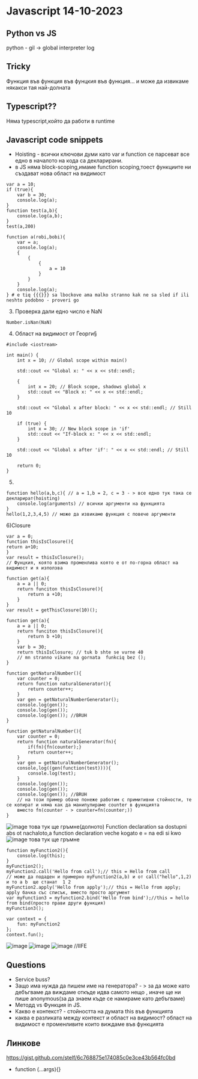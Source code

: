 # **Javascript 14-10-2023**
## **Python vs JS**
python - gil -> global interpreter log </br> 
## **Tricky**
Функция във функция във фунцкия във функция... и може да извикаме някакси тая най-долната
## **Typescript??**
Няма typescript,който да работи в runtime
## **Javascript code snippets**
- Hoisting - всички ключови думи като var и function се парсеват все едно в началото на кода са декларирани.
- в JS няма block-scoping,имаме function scoping,тоест функциите ни създават нова област на видимост
```
var a = 10;
if (true){
    var b = 30;
    console.log(a);
}
function test(a,b){
    console.log(a,b);
}
test(a,200)
```
```
function a(robi,bobi){
    var = a;
    console.log(a);
    {
        {
            {
                a = 10
            }
        }
    }
    console.log(a);
} # e tiq {{{}}} sa lbockove ama malko stranno kak ne sa sled if ili neshto podobno - proveri go
```
3) Проверка дали едно число е NaN
```
Number.isNan(NaN)
```
4) Област на видимост от Георги§
```
#include <iostream>

int main() {
    int x = 10; // Global scope within main()

    std::cout << "Global x: " << x << std::endl;

    {
        int x = 20; // Block scope, shadows global x
        std::cout << "Block x: " << x << std::endl;
    }

    std::cout << "Global x after block: " << x << std::endl; // Still 10

    if (true) {
        int x = 30; // New block scope in 'if'
        std::cout << "If-block x: " << x << std::endl;
    }

    std::cout << "Global x after 'if': " << x << std::endl; // Still 10

    return 0;
}
```
5)
```
function hello(a,b,c){ // a = 1,b = 2, c = 3 - > все едно тук така се декларират(hoisting)
    console.log(arguments) // всички аргументи на функцията
}
hello(1,2,3,4,5) // може да извикаме функция с повече аргументи
```
6)Closure
```
var a = 0;
function thisIsClosure(){
return a+10;
}
var result = thisIsClosure();
// Фунцкия, която взима променлива която е от по-горна област на видимост и я използва
```
```
function get(a){
    a = a || 0;
    return funciton thisIsClosure(){
        return a +10;
    }
}
var result = getThisClosure(10)();
```
```
function get(a){
    a = a || 0;
    return funciton thisIsClosure(){
        return b +10;
    }
    var b = 30;
    return thisIsClosure; // tuk b shte se vurne 40
    // mn stranno vikane na gornata  funkciq bez ();
}
```
```
function getNaturalNumber(){
    var counter = 0;
    return function naturalGenerator(){
        return counter++;
    }
    var gen = getNaturalNumberGenerator();
    console.log(gen());
    console.log(gen());
    console.log(gen()); //BRUH
}
```
```
function getNaturalNumber(){
    var counter = 0;
    return function naturalGenerator(fn){
        if(fn){fn(counter);}
        return counter++;
    }
    var gen = getNaturalNumberGenerator();
    console,log((gen(function(test)))){
        console.log(test);
    }
    console.log(gen());
    console.log(gen());
    console.log(gen()); //BRUH
    // на този пример обаче понеже работим с примитивни стойности, те се копират и няма как да манипулираме counter в функцията
    вместо fn(counter - > counter=fn(counter;))
}
```
![image](./image.jpeg)
това тук ще гръмне(долното)
Function declaration sa dostupni abs ot nachaloto,a function declaration veche kogato e = na edi si kwo
![image](./image3.jpeg) това тук ще гръмне

```
function myFunction2(){
    console.log(this);
}
myFunction2();
myFunction2.call('Hello from call');// this = Hello from call
// може да подаден и примерно myFunction2(a,b) и от call("hello",1,2) и то a b  ще станат  1 2
myFunction2.apply('Hello from apply');// this = Hello from apply; apply бачка със списък, вместо просто аргумент
var myFunction3 = myfunction2.bind('Hello from bind');//this = hello from bind(просто прави други функция)
myFunction3();
```
```
var context = {
    fun: myFunction2
};
context.fun();
```
![image](./image4.jpeg)
![image](./image6.jpeg)
![image](./Image7.jpeg) //IIFE
## **Questions**
- Service buss?
- Защо има нужда да пишем име на генератора? - > за да може като дебъгваме да виждаме откъде идва самото нещо , иначе ще ни пише anonymous(за да знаем къде се намираме като дебъгваме)
- Методд vs Функция  in JS.
- Какво е контекст? - стойността на думата this във функцията
- каква е разликата между контекст и област на видимост? област на видимост е променливите които виждаме във функцията
## **Линкове**
https://gist.github.com/stelf/6c768875e174085c0e3ce43b564fc0bd
- function (...args){}